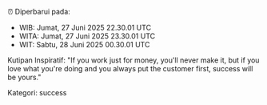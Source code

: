 ⏰ Diperbarui pada:
- WIB: Jumat, 27 Juni 2025 22.30.01 UTC
- WITA: Jumat, 27 Juni 2025 23.30.01 UTC
- WIT: Sabtu, 28 Juni 2025 00.30.01 UTC

Kutipan Inspiratif:
"If you work just for money, you'll never make it, but if you love what you're doing and you always put the customer first, success will be yours."


Kategori: success

